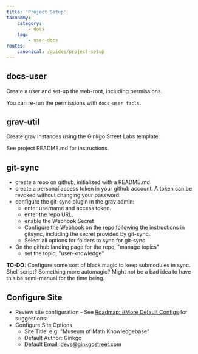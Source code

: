```yaml
---
title: 'Project Setup'
taxonomy:
    category:
        - docs
    tag:
        - user-docs
routes:
    canonical: /guides/project-setup
---
```


## docs-user

Create a user and set-up the web-root, including permissions.

You can re-run the permissions with `docs-user facls`.

## grav-util

Create grav instances using the Ginkgo Street Labs template.

See project README.md for instructions.

## git-sync

- create a repo on github, initialized with a README.md
- create a personal access token in your github account.  A token can be revoked without changing your password.
- configure the git-sync plugin in the grav admin:
  - enter username and access token.
  - enter the repo URL.
  - enable the Webhook Secret
  - Configure the Webhook on the repo following the instructions in gitsync, including the secret provided by git-sync.
  - Select all options for folders to sync for git-sync
- On the github landing page for the repo, "manage topics"
   - set the topic, "user-knowledge"

**TO-DO:** Configure some sort of black magic to keep submodules in sync. Shell script? Something more automagic? Might not be a bad idea to have this be semi-manual for the time being.

## Configure Site

* Review site configuration - See [Roadmap: #More Default Configs](/backlog) for suggestions:
* Configure Site Options
  * Site Title: e.g. "Museum of Math Knowledgebase"
  * Default Author: Ginkgo
  * Default Email: devs@ginkgostreet.com

